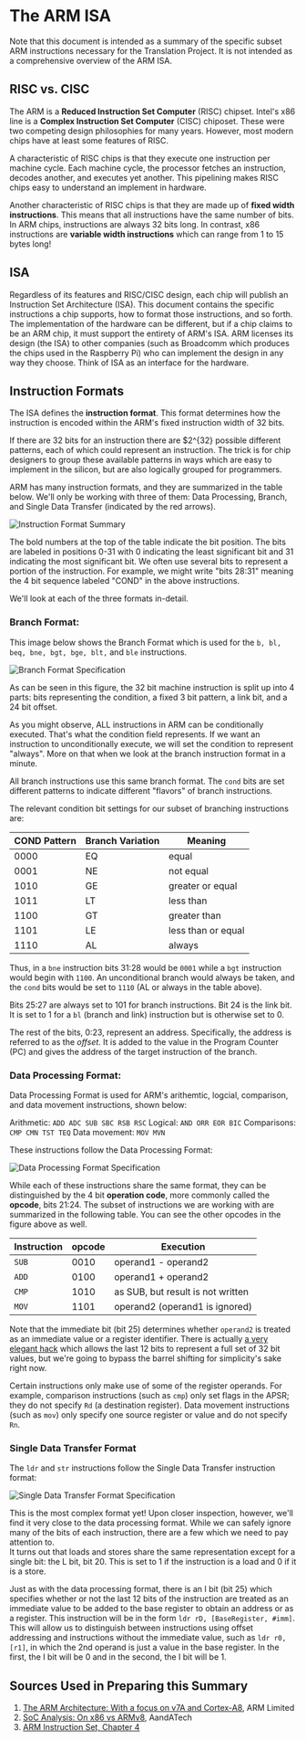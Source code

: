 # The ARM ISA
Note that this document is intended as a summary of the specific subset ARM instructions necessary for the Translation Project.  It is not intended as a comprehensive overview of the ARM ISA.

## RISC vs. CISC

The ARM is a **Reduced Instruction Set Computer** (RISC) chipset.  Intel's x86 line is a **Complex Instruction Set Computer** (CISC) chiposet.  These were two competing design philosophies for many years.  However, most modern chips have at least some features of RISC. 

A characteristic of RISC chips is that they execute one instruction per machine cycle.  Each machine cycle, the processor fetches an instruction, decodes another, and executes yet another.  This pipelining makes RISC chips easy to understand an implement in hardware.  

Another characteristic of RISC chips is that they are made up of **fixed width instructions**.  This means that all instructions have the same number of bits.  In ARM chips, instructions are always 32 bits long.  In contrast, x86 instructions are **variable width instructions** which can range from 1 to 15 bytes long!

## ISA
Regardless of its features and RISC/CISC design, each chip will publish an Instruction Set Architecture (ISA).  This document contains the specific instructions a chip supports, how to format those instructions, and so forth.  The implementation of the hardware can be different, but if a chip claims to be an ARM chip, it must support the entirety of ARM's ISA.  ARM licenses its design (the ISA) to other companies (such as Broadcomm which produces the chips used in the Raspberry Pi) who can implement the design in any way they choose.  Think of ISA as an interface for the hardware.

## Instruction Formats
The ISA defines the **instruction format**.  This format determines how the instruction is encoded within the ARM's fixed instruction width of 32 bits.

If there are 32 bits for an instruction there are $2^{32} possible different patterns, each of which could represent an instruction.  The trick is for chip designers to group these available patterns in ways which are easy to implement in the silicon, but are also logically grouped for programmers.

ARM has many instruction formats, and they are summarized in the table below.  We'll only be working with three of them: Data Processing, Branch, and Single Data Transfer (indicated by the red arrows).

![Instruction Format Summary](./images/instruction-formats.png)

The bold numbers at the top of the table indicate the bit position.  The bits are labeled in positions 0-31 with 0 indicating the least significant bit and 31 indicating the most significant bit.  We often use several bits to represent a portion of the instruction.  For example, we might write "bits 28:31" meaning the 4 bit sequence labeled "COND" in the above instructions.

We'll look at each of the three formats in-detail.

### Branch Format:
This image below shows the Branch Format which is used for the `b, bl, beq, bne, bgt, bge, blt,` and `ble` instructions.

![Branch Format Specification](./images/branch-format.GIF)

As can be seen in this figure, the 32 bit machine instruction is split up into 4 parts: bits representing the condition, a fixed 3 bit pattern, a link bit, and a 24 bit offset.

As you might observe, ALL instructions in ARM can be conditionally executed.  That's what the condition field represents.  If we want an instruction to unconditionally execute, we will set the condition to represent "always".  More on that when we look at the branch instruction format in a minute.

All branch instructions use this same branch format.  The `cond` bits are set different patterns to indicate different "flavors" of branch instructions.  

The relevant condition bit settings for our subset of branching instructions are:

| COND Pattern | Branch Variation | Meaning |
|--------------|------------------|---------|
| 0000 | EQ |	equal |
| 0001 | NE |	not equal |
| 1010 | GE |	greater or equal |
| 1011 | LT |	less than |
| 1100 | GT | greater than |
| 1101 | LE | less than or equal |
| 1110 | AL | always |

Thus, in a `bne` instruction bits 31:28 would be `0001` while a `bgt` instruction would begin with `1100`.  An unconditional branch would always be taken, and the `cond` bits would be set to `1110` (AL or always in the table above).

Bits 25:27 are always set to 101 for branch instructions.  Bit 24 is the link bit.  It is set to 1 for a `bl` (branch and link) instruction but is otherwise set to 0.

The rest of the bits, 0:23, represent an address.  Specifically, the address is referred to as the *offset*.  It is added to the value in the Program Counter (PC) and gives the address of the target instruction of the branch.

### Data Processing Format:
Data Processing Format is used for ARM's arithemtic, logcial, comparison, and data movement instructions, shown below:

Arithmetic: `ADD ADC SUB SBC RSB RSC`
Logical: `AND ORR EOR BIC`
Comparisons: `CMP CMN TST TEQ`
Data movement: `MOV MVN`

These instructions follow the Data Processing Format:

![Data Processing Format Specification](./images/data-processing-format.GIF)

While each of these instructions share the same format, they can be distinguished by the 4 bit **operation code**, more commonly called the **opcode**, bits 21:24.  The subset of instructions we are working with are summarized in the following table.  You can see the other opcodes in the figure above as well.

| Instruction | opcode | Execution |
|---------|----------|------------------|
|`SUB` | 0010 | operand1 - operand2 |
|`ADD` | 0100 | operand1 + operand2 |
|`CMP` | 1010 | as SUB, but result is not written |
|`MOV` | 1101 | operand2 (operand1 is ignored) |

Note that the immediate bit (bit 25) determines whether `operand2` is treated as an immediate value or a register identifier.  There is actually [a very elegant hack](https://alisdair.mcdiarmid.org/arm-immediate-value-encoding/) which allows the last 12 bits to represent a full set of 32 bit values, but we're going to bypass the barrel shifting for simplicity's sake right now.

Certain instructions only make use of some of the register operands.  For example, comparison instructions (such as `cmp`) only set flags in the APSR; they do not specify `Rd` (a destination register).  Data movement instructions (such as `mov`) only specify one source register or value and do not specify `Rn`.

### Single Data Transfer Format
The `ldr` and `str` instructions follow the Single Data Transfer instruction format:

![Single Data Transfer Format Specification](./images/single-data-transfer-format.GIF)

This is the most complex format yet!  Upon closer inspection, however, we'll find it very close to the data processing format.  While we can safely ignore many of the bits of each instruction, there are a few which we need to pay attention to.  
It turns out that loads and stores share the same representation except for a single bit: the L bit, bit 20.  This is set to 1 if the instruction is a load and 0 if it is a store.

Just as with the data processing format, there is an I bit (bit 25) which specifies whether or not the last 12 bits of the instruction are treated as an immediate value to be added to the base register to obtain an address or as a register.  This instruction will be in the form `ldr rD, [BaseRegister, #imm]`.  This will allow us to distinguish between instructions using offset addressing and instructions without the immediate value, such as `ldr r0, [r1]`, in which the 2nd operand is just a value in the base register.  In the first, the I bit will be 0 and in the second, the I bit will be 1.




## Sources Used in Preparing this Summary

1. [The ARM Architecture: With a focus on v7A and Cortex-A8](https://www.arm.com/files/pdf/ARM_Arch_A8.pdf), ARM Limited
2. [SoC Analysis: On x86 vs ARMv8](https://www.anandtech.com/show/9766/the-apple-ipad-pro-review/3), AandATech
3. [ARM Instruction Set, Chapter 4](...)
